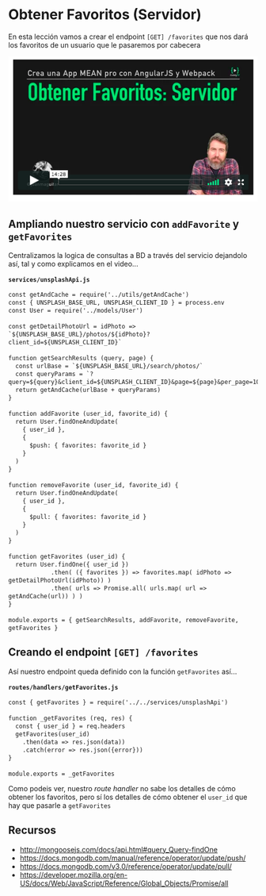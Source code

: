 # Obtener Favoritos (Servidor)

En esta lección vamos a crear el endpoint `[GET] /favorites` que nos dará los favoritos de un usuario que le pasaremos por cabecera

![favoritos servidor](./md_img/favoritos-servidor.png)

## Ampliando nuestro servicio con `addFavorite` y `getFavorites`

Centralizamos la logica de consultas a BD a través del servicio dejandolo así, tal y como explicamos en el video...

**`services/unsplashApi.js`**
```
const getAndCache = require('../utils/getAndCache')
const { UNSPLASH_BASE_URL, UNSPLASH_CLIENT_ID } = process.env
const User = require('../models/User')

const getDetailPhotoUrl = idPhoto =>
`${UNSPLASH_BASE_URL}/photos/${idPhoto}?client_id=${UNSPLASH_CLIENT_ID}`

function getSearchResults (query, page) {
  const urlBase = `${UNSPLASH_BASE_URL}/search/photos/`
  const queryParams = `?query=${query}&client_id=${UNSPLASH_CLIENT_ID}&page=${page}&per_page=100`
  return getAndCache(urlBase + queryParams)
}

function addFavorite (user_id, favorite_id) {
  return User.findOneAndUpdate(
    { user_id },
    {
      $push: { favorites: favorite_id }
    }
  )
}

function removeFavorite (user_id, favorite_id) {
  return User.findOneAndUpdate(
    { user_id },
    {
      $pull: { favorites: favorite_id }
    }
  )
}

function getFavorites (user_id) {
  return User.findOne({ user_id })
            .then( ({ favorites }) => favorites.map( idPhoto => getDetailPhotoUrl(idPhoto)) )
            .then( urls => Promise.all( urls.map( url => getAndCache(url)) ) )
}

module.exports = { getSearchResults, addFavorite, removeFavorite, getFavorites }
```

## Creando el endpoint `[GET] /favorites`

Así nuestro endpoint queda definido con la función `getFavorites` así...

**`routes/handlers/getFavorites.js`**
```
const { getFavorites } = require('../../services/unsplashApi')

function _getFavorites (req, res) {
  const { user_id } = req.headers
  getFavorites(user_id)
    .then(data => res.json(data))
    .catch(error => res.json({error}))
}

module.exports = _getFavorites
```

Como podeis ver, nuestro _route handler_ no sabe los detalles de cómo obtener los favoritos, pero sí los detalles de cómo obtener el `user_id` que hay que pasarle a `getFavorites`

## Recursos

- http://mongoosejs.com/docs/api.html#query_Query-findOne
- https://docs.mongodb.com/manual/reference/operator/update/push/
- https://docs.mongodb.com/v3.0/reference/operator/update/pull/
- https://developer.mozilla.org/en-US/docs/Web/JavaScript/Reference/Global_Objects/Promise/all